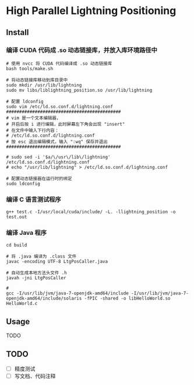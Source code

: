 # High Parallel Lightning Positioning

## Install

### 编译 CUDA 代码成 .so 动态链接库，并放入库环境路径中

```shell
# 使用 nvcc 将 CUDA 代码编译成 .so 动态链接库
bash tools/make.sh

# 将动态链接库移动到库目录中
sudo mkdir /usr/lib/lightning
sudo mv libs/liblightning_position.so /usr/lib/lightning

# 配置 ldconfig
sudo vim /etc/ld.so.conf.d/lightning.conf
############################################
# vim 是一个文本编辑器，
# 开启后按 i 进行编辑，此时屏幕左下角会出现 "insert"
# 在文件中输入下行内容：
# /etc/ld.so.conf.d/lightning.conf
# 按 esc 退出编辑模式，输入 ":wq" 保存并退出
############################################

# sudo sed -i '$a/\/usr\/lib\/lightning' /etc/ld.so.conf.d/lightning.conf
# echo "/usr/lib/lightning" > /etc/ld.so.conf.d/lightning.conf

# 配置动态链接器在运行时的绑定
sudo ldconfig
```

### 编译 C 语言测试程序

```shell
g++ test.c -I/usr/local/cuda/include/ -L. -llightning_position -o test.out
```

### 编译 Java 程序

```shell
cd build

# 将 .java 编译为 .class 文件
javac -encoding UTF-8 LtgPosCaller.java

# 自动生成本地方法头文件 .h
javah -jni LtgPosCaller

# 
gcc -I/usr/lib/jvm/java-7-openjdk-amd64/include -I/usr/lib/jvm/java-7-openjdk-amd64/include/solaris -fPIC -shared -o libHelloWorld.so HelloWorld.c
```

## Usage

TODO

## TODO

- [ ] 精度测试
- [ ] 写文档、代码注释